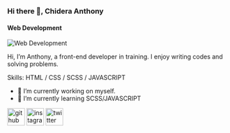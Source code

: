 ### Hi there 👋, Chidera Anthony
#### Web Development
![Web Development](https://github.com/MaziofTech/MaziofTech/blob/main/github-header-image.png)

Hi, I’m Anthony, a front-end developer in training. I enjoy writing codes and solving problems.

Skills:  HTML / CSS / SCSS / JAVASCRIPT

- 🔭 I’m currently working on myself. 
- 🌱 I’m currently learning SCSS/JAVASCRIPT 


[<img src='https://cdn.jsdelivr.net/npm/simple-icons@3.0.1/icons/github.svg' alt='github' height='40'>](https://github.com/https://github.com/MaziofTech)  [<img src='https://cdn.jsdelivr.net/npm/simple-icons@3.0.1/icons/instagram.svg' alt='instagram' height='40'>](https://www.instagram.com/https://t.co/b7QwD2IVPw/)  [<img src='https://cdn.jsdelivr.net/npm/simple-icons@3.0.1/icons/twitter.svg' alt='twitter' height='40'>](https://twitter.com/https://t.co/jcMSXFimh9)  


